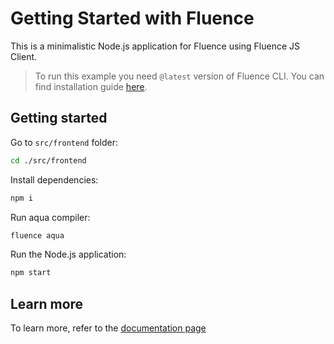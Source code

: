 # Getting Started with Fluence

This is a minimalistic Node.js application for Fluence using Fluence JS Client.

> To run this example you need `@latest` version of Fluence CLI. You can find installation guide [here](https://github.com/fluencelabs/cli).

## Getting started

Go to `src/frontend` folder:

```bash
cd ./src/frontend
```

Install dependencies:

```bash
npm i
```

Run aqua compiler:

```bash
fluence aqua
```

Run the Node.js application:

```bash
npm start
```

## Learn more

To learn more, refer to the
[documentation page](https://fluence.dev//docs/build/js-client/js-client)
